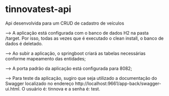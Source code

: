 # tinnovatest-api
Api desenvolvida para um CRUD de cadastro de veículos<br/>

--> A aplicação está configurada com o banco de dados H2 na pasta /target. Por isso, todas as vezes que é executado o clean install, o banco de dados é deletado.<br/>

--> Ao subir a aplicação, o springboot criará as tabelas necessárias conforme mapeamento das entidades;<br/>

--> A porta padrão da aplicação está configurada para 8082;<br/>

--> Para teste da aplicação, sugiro que seja utilizado a documentação do Swagger localizado no endereço http://localhost:9661/app-back/swagger-ui.html. O usuário é: tinnova e a senha é: test.
